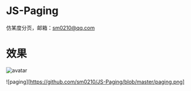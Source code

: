 # JS-Paging
仿某度分页，邮箱：sm0210@qq.com

# 效果

![avatar](http://baidu.com/pic/doge.png)

![paging][https://github.com/sm0210/JS-Paging/blob/master/paging.png]
